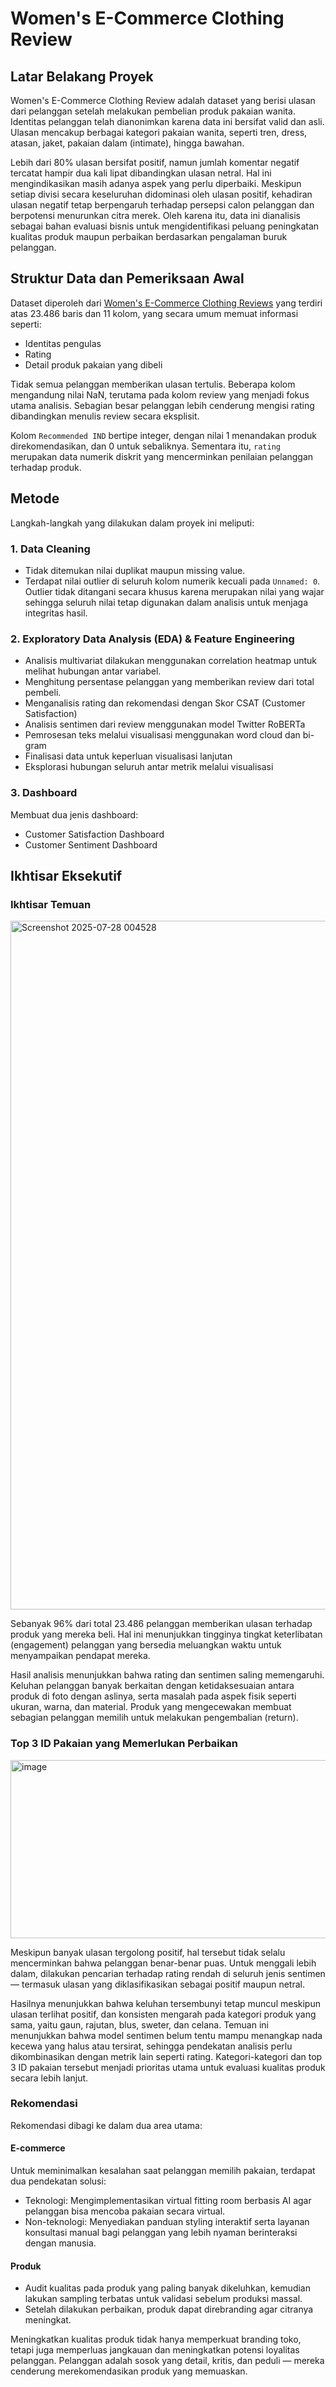# Women's E-Commerce Clothing Review

## Latar Belakang Proyek
Women's E-Commerce Clothing Review adalah dataset yang berisi ulasan dari pelanggan setelah melakukan pembelian produk pakaian wanita. Identitas pelanggan telah dianonimkan karena data ini bersifat valid dan asli. Ulasan mencakup berbagai kategori pakaian wanita, seperti tren, dress, atasan, jaket, pakaian dalam (intimate), hingga bawahan.

Lebih dari 80% ulasan bersifat positif, namun jumlah komentar negatif tercatat hampir dua kali lipat dibandingkan ulasan netral. Hal ini mengindikasikan masih adanya aspek yang perlu diperbaiki. Meskipun setiap divisi secara keseluruhan didominasi oleh ulasan positif, kehadiran ulasan negatif tetap berpengaruh terhadap persepsi calon pelanggan dan berpotensi menurunkan citra merek.
Oleh karena itu, data ini dianalisis sebagai bahan evaluasi bisnis untuk mengidentifikasi peluang peningkatan kualitas produk maupun perbaikan berdasarkan pengalaman buruk pelanggan.

## Struktur Data dan Pemeriksaan Awal
Dataset diperoleh dari [Women's E-Commerce Clothing Reviews]([https://archive.ics.uci.edu/dataset/864/room+occupancy+estimation](https://www.kaggle.com/datasets/nicapotato/womens-ecommerce-clothing-reviews)) yang terdiri atas 23.486 baris dan 11 kolom, yang secara umum memuat informasi seperti:
- Identitas pengulas
- Rating
- Detail produk pakaian yang dibeli

Tidak semua pelanggan memberikan ulasan tertulis. Beberapa kolom mengandung nilai NaN, terutama pada kolom review yang menjadi fokus utama analisis. Sebagian besar pelanggan lebih cenderung mengisi rating dibandingkan menulis review secara eksplisit.

Kolom `Recommended IND` bertipe integer, dengan nilai 1 menandakan produk direkomendasikan, dan 0 untuk sebaliknya. Sementara itu, `rating` merupakan data numerik diskrit yang mencerminkan penilaian pelanggan terhadap produk.

##  Metode
Langkah-langkah yang dilakukan dalam proyek ini meliputi:
### 1. Data Cleaning
- Tidak ditemukan nilai duplikat maupun missing value.
- Terdapat nilai outlier di seluruh kolom numerik kecuali pada `Unnamed: 0`. Outlier tidak ditangani secara khusus karena merupakan nilai yang wajar sehingga seluruh nilai tetap digunakan dalam analisis untuk menjaga integritas hasil.

### 2. Exploratory Data Analysis (EDA) & Feature Engineering
- Analisis multivariat dilakukan menggunakan correlation heatmap untuk melihat hubungan antar variabel.
- Menghitung persentase pelanggan yang memberikan review dari total pembeli.
- Menganalisis rating dan rekomendasi dengan Skor CSAT (Customer Satisfaction) 
- Analisis sentimen dari review menggunakan model Twitter RoBERTa
- Pemrosesan teks melalui visualisasi menggunakan word cloud dan bi-gram
- Finalisasi data untuk keperluan visualisasi lanjutan
- Eksplorasi hubungan seluruh antar metrik melalui visualisasi
### 3. Dashboard
Membuat dua jenis dashboard:
- Customer Satisfaction Dashboard
- Customer Sentiment Dashboard

## Ikhtisar Eksekutif
### Ikhtisar Temuan
<img width="1969" height="1102" alt="Screenshot 2025-07-28 004528" src="https://github.com/user-attachments/assets/c862df23-1e1a-4e35-8982-197b0e066e00" />

Sebanyak 96% dari total 23.486 pelanggan memberikan ulasan terhadap produk yang mereka beli. Hal ini menunjukkan tingginya tingkat keterlibatan (engagement) pelanggan yang bersedia meluangkan waktu untuk menyampaikan pendapat mereka.

Hasil analisis menunjukkan bahwa rating dan sentimen saling memengaruhi. Keluhan pelanggan banyak berkaitan dengan ketidaksesuaian antara produk di foto dengan aslinya, serta masalah pada aspek fisik seperti ukuran, warna, dan material. Produk yang mengecewakan membuat sebagian pelanggan memilih untuk melakukan pengembalian (return).

### Top 3 ID Pakaian yang Memerlukan Perbaikan
 <img width="975" height="285" alt="image" src="https://github.com/user-attachments/assets/0ac50136-1691-4d88-8723-f1a4a7962bab" />

Meskipun banyak ulasan tergolong positif, hal tersebut tidak selalu mencerminkan bahwa pelanggan benar-benar puas. Untuk menggali lebih dalam, dilakukan pencarian terhadap rating rendah di seluruh jenis sentimen — termasuk ulasan yang diklasifikasikan sebagai positif maupun netral.

Hasilnya menunjukkan bahwa keluhan tersembunyi tetap muncul meskipun ulasan terlihat positif, dan konsisten mengarah pada kategori produk yang sama, yaitu gaun, rajutan, blus, sweter, dan celana.
Temuan ini menunjukkan bahwa model sentimen belum tentu mampu menangkap nada kecewa yang halus atau tersirat, sehingga pendekatan analisis perlu dikombinasikan dengan metrik lain seperti rating. Kategori-kategori dan top 3 ID pakaian tersebut menjadi prioritas utama untuk evaluasi kualitas produk secara lebih lanjut.

### Rekomendasi
Rekomendasi dibagi ke dalam dua area utama:
#### E-commerce
Untuk meminimalkan kesalahan saat pelanggan memilih pakaian, terdapat dua pendekatan solusi:
- Teknologi: Mengimplementasikan virtual fitting room berbasis AI agar pelanggan bisa mencoba pakaian secara virtual.
- Non-teknologi: Menyediakan panduan styling interaktif serta layanan konsultasi manual bagi pelanggan yang lebih nyaman berinteraksi dengan manusia.
#### Produk
- Audit kualitas pada produk yang paling banyak dikeluhkan, kemudian lakukan sampling terbatas untuk validasi sebelum produksi massal.
- Setelah dilakukan perbaikan, produk dapat direbranding agar citranya meningkat.
  
Meningkatkan kualitas produk tidak hanya memperkuat branding toko, tetapi juga memperluas jangkauan dan meningkatkan potensi loyalitas pelanggan. Pelanggan adalah sosok yang detail, kritis, dan peduli — mereka cenderung merekomendasikan produk yang memuaskan.


